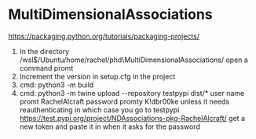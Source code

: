# MultiDimensionalAssociations


https://packaging.python.org/tutorials/packaging-projects/

1) In the directory /wsl$/Ubuntu/home/rachel/phd\MultiDimensionalAssociations/ open a command promt
2) Increment the version in setup.cfg in the project
3) cmd: python3 -m build
4) cmd: python3 -m twine upload --repository testpypi dist/*
user name promt RachelAlcraft
password promty K!dbr00ke
unless it needs reauthenticating in which case you go to testpypi
https://test.pypi.org/project/NDAssociations-pkg-RachelAlcraft/
get a new token
and paste it in when it asks for the password
